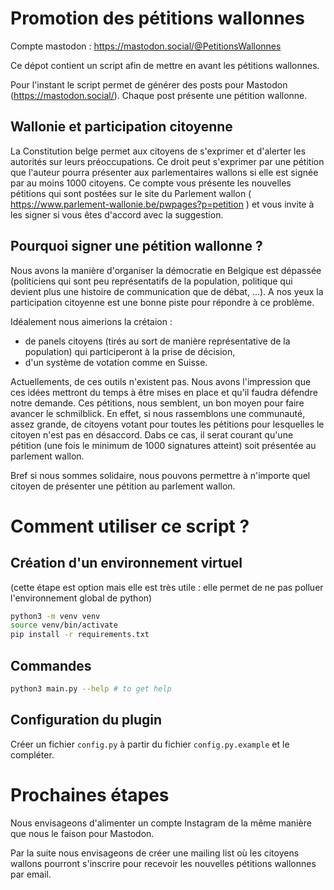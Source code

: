 # Promotion des pétitions wallonnes

Compte mastodon : https://mastodon.social/@PetitionsWallonnes

Ce dépot contient un script afin de mettre en avant les pétitions wallonnes.

Pour l'instant le script permet de générer des posts pour Mastodon (https://mastodon.social/). Chaque post présente une pétition wallonne.


## Wallonie et participation citoyenne

La Constitution belge permet aux citoyens de s'exprimer et d'alerter les autorités sur leurs préoccupations. Ce droit peut s'exprimer par une pétition que l'auteur pourra présenter aux parlementaires wallons si elle est signée par au moins 1000 citoyens. Ce compte vous présente les nouvelles pétitions qui sont postées sur le site du Parlement wallon ( https://www.parlement-wallonie.be/pwpages?p=petition ) et vous invite à les signer si vous êtes d'accord avec la suggestion.


## Pourquoi signer une pétition wallonne ?

Nous avons la manière d'organiser la démocratie en Belgique est dépassée
(politiciens qui sont peu représentatifs de la population, politique qui devient plus une histoire de communication que de débat, ...). A nos yeux la participation citoyenne est une bonne piste pour répondre à ce problème.

Idéalement nous aimerions la crétaion :
- de panels citoyens (tirés au sort de manière représentative de la population) qui participeront à la prise de décision,
- d'un système de votation comme en Suisse.

Actuellements, de ces outils n'existent pas. Nous avons l'impression que ces idées mettront du temps à être mises en place et qu'il faudra défendre notre demande. Ces pétitions, nous semblent, un bon moyen pour faire avancer le schmilblick. En effet, si nous rassemblons une communauté, assez grande, de citoyens votant pour toutes les pétitions pour lesquelles le citoyen n'est pas en désaccord. Dabs ce cas, il serat courant qu'une pétition (une fois le minimum de 1000 signatures atteint) soit présentée au parlement wallon.

Bref si nous sommes solidaire, nous pouvons permettre à n'importe quel citoyen
de présenter une pétition au parlement wallon. 


# Comment utiliser ce script ?


## Création d'un environnement virtuel

(cette étape est option mais elle est très utile : elle permet de ne pas polluer l'environnement global de python)

```bash
python3 -m venv venv
source venv/bin/activate
pip install -r requirements.txt
```


## Commandes

```bash
python3 main.py --help # to get help
```

## Configuration du plugin 

Créer un fichier `config.py` à partir du fichier `config.py.example` et le compléter.


# Prochaines étapes

Nous envisageons d'alimenter un compte Instagram de la même manière que nous le
faison pour Mastodon.

Par la suite nous envisageons de créer une mailing list où les citoyens wallons
pourront s'inscrire pour recevoir les nouvelles pétitions wallonnes par email.